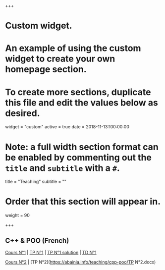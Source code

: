 
+++
# Custom widget.
# An example of using the custom widget to create your own homepage section.
# To create more sections, duplicate this file and edit the values below as desired.
widget = "custom"
active = true
date = 2018-11-13T00:00:00

# Note: a full width section format can be enabled by commenting out the `title` and `subtitle` with a `#`.
title = "Teaching"
subtitle = ""

# Order that this section will appear in.
weight = 90

+++

## C++ & POO (French)

[Cours N°1](https://abainia.info/teaching/cpp-poo/cours_1.pdf) | [TP N°1](https://abainia.info/teaching/cpp-poo/CPP_POO_TP_1.pdf) | [TP N°1 solution](https://abainia.info/teaching/cpp-poo/CPP_POO_TP_1_solution.pdf) | [TD N°1](https://abainia.info/teaching/cpp-poo/CPP_POO_TD_1.pdf)</br>

[Cours N°2](https://abainia.info/teaching/cpp-poo/cours_2.pdf) | [TP N°2](https://abainia.info/teaching/cpp-poo/TP N°2.docx)  </br>
